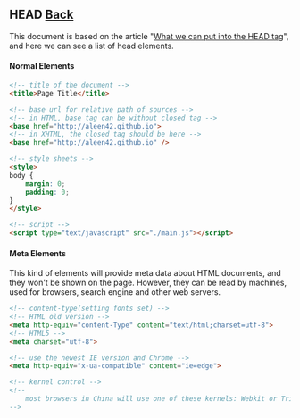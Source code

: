 ## HEAD [Back](./../HTML.md)

This document is based on the article "[What we can put into the HEAD tag](https://github.com/xiaoyu2er/HEAD)", and here we can see a list of head elements.

#### Normal Elements

```html
<!-- title of the document -->
<title>Page Title</title>

<!-- base url for relative path of sources -->
<!-- in HTML, base tag can be without closed tag -->
<base href="http://aleen42.github.io">
<!-- in XHTML, the closed tag should be here -->
<base href="http://aleen42.github.io" />

<!-- style sheets -->
<style>
body {
    margin: 0; 
    padding: 0;
}
</style>

<!-- script -->
<script type="text/javascript" src="./main.js"></script>
```

#### Meta Elements

This kind of elements will provide meta data about HTML documents, and they won't be shown on the page. However, they can be read by machines, used for browsers, search engine and other web servers.

```html
<!-- content-type(setting fonts set) -->
<!-- HTML old version -->
<meta http-equiv="content-Type" content="text/html;charset=utf-8">
<!-- HTML5 -->
<meta charset="utf-8">

<!-- use the newest IE version and Chrome -->
<meta http-equiv="x-ua-compatible" content="ie=edge">

<!-- kernel control -->
<!-- 
    most browsers in China will use one of these kernels: Webkit or Trident
-->
```